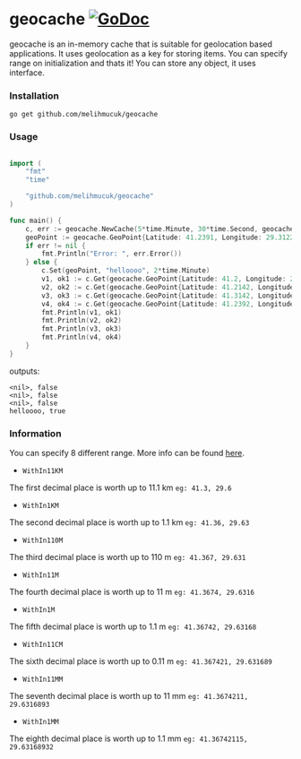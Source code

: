 # geocache [![GoDoc](https://godoc.org/github.com/melihmucuk/geocache?status.svg)](https://godoc.org/github.com/melihmucuk/geocache)

geocache is an in-memory cache that is suitable for geolocation based applications. It uses geolocation as a key for storing items. You can specify range on initialization and thats it! You can store any object, it uses interface.

### Installation

`go get github.com/melihmucuk/geocache`

### Usage

```go

import (
	"fmt"
	"time"

	"github.com/melihmucuk/geocache"
)

func main() {
	c, err := geocache.NewCache(5*time.Minute, 30*time.Second, geocache.WithIn1KM)
	geoPoint := geocache.GeoPoint{Latitude: 41.2391, Longitude: 29.3122}
	if err != nil {
		fmt.Println("Error: ", err.Error())
	} else {
		c.Set(geoPoint, "helloooo", 2*time.Minute)
		v1, ok1 := c.Get(geocache.GeoPoint{Latitude: 41.2, Longitude: 29.3})
		v2, ok2 := c.Get(geocache.GeoPoint{Latitude: 41.2142, Longitude: 29.4234})
		v3, ok3 := c.Get(geocache.GeoPoint{Latitude: 41.3142, Longitude: 29.3241})
		v4, ok4 := c.Get(geocache.GeoPoint{Latitude: 41.2392, Longitude: 29.3181})
		fmt.Println(v1, ok1)
		fmt.Println(v2, ok2)
		fmt.Println(v3, ok3)
		fmt.Println(v4, ok4)
	}
}

```

outputs:
```
<nil>, false
<nil>, false
<nil>, false
helloooo, true
```

### Information

You can specify 8 different range. More info can be found [here](http://gis.stackexchange.com/questions/8650/how-to-measure-the-accuracy-of-latitude-and-longitude).

* `WithIn11KM`

The first decimal place is worth up to 11.1 km `eg: 41.3, 29.6`

* `WithIn1KM`

The second decimal place is worth up to 1.1 km `eg: 41.36, 29.63`

* `WithIn110M`

The third decimal place is worth up to 110 m `eg: 41.367, 29.631`

* `WithIn11M`

The fourth decimal place is worth up to 11 m `eg: 41.3674, 29.6316`

* `WithIn1M`

The fifth decimal place is worth up to 1.1 m `eg: 41.36742, 29.63168`

* `WithIn11CM`

The sixth decimal place is worth up to 0.11 m `eg: 41.367421, 29.631689`

* `WithIn11MM`

The seventh decimal place is worth up to 11 mm `eg: 41.3674211, 29.6316893`

* `WithIn1MM`

The eighth decimal place is worth up to 1.1 mm `eg: 41.36742115, 29.63168932`
